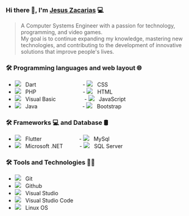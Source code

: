 ### Hi there 👋, I'm [Jesus Zacarias](https://jesuszacarias.github.io/YisusWeb/) :computer:
> A Computer Systems Engineer with a passion for technology, programming, and video games.
> <br> My goal is to continue expanding my knowledge, mastering new technologies, and contributing to the development of innovative solutions that improve people's lives.
<h3>🛠 Programming languages and web layout 🌐</h3>

- ![](https://img.icons8.com/color/24/dart.png) &nbsp; Dart &nbsp; &nbsp; &nbsp; &nbsp; &nbsp; &nbsp; &nbsp; &nbsp; &nbsp; &nbsp; &nbsp; &nbsp; &nbsp; &nbsp; &nbsp; - ![](https://img.icons8.com/color/24/css3.png) &nbsp; CSS
- ![](https://img.icons8.com/external-those-icons-flat-those-icons/24/external-PHP-programming-and-development-those-icons-flat-those-icons.png) &nbsp; PHP &nbsp; &nbsp; &nbsp; &nbsp; &nbsp; &nbsp; &nbsp; &nbsp; &nbsp; &nbsp; &nbsp; &nbsp; &nbsp; &nbsp; &nbsp; - ![](https://img.icons8.com/color/24/html-5--v1.png) &nbsp; HTML
- ![](https://img.icons8.com/external-others-iconmarket/24/external-vb-file-types-others-iconmarket.png) &nbsp; Visual Basic &nbsp; &nbsp; &nbsp; &nbsp; &nbsp; &nbsp; &nbsp; &nbsp; &nbsp;  - ![](https://img.icons8.com/color/24/javascript--v1.png) &nbsp; JavaScript
- ![](https://img.icons8.com/color/24/java-coffee-cup-logo--v1.png) &nbsp; Java &nbsp; &nbsp; &nbsp; &nbsp; &nbsp; &nbsp; &nbsp; &nbsp; &nbsp; &nbsp; &nbsp; &nbsp; &nbsp;  &nbsp; &nbsp;- ![](https://img.icons8.com/color/24/bootstrap--v2.png) &nbsp; Bootstrap
<h3>🛠 Frameworks 💻 and Database 🛢 </h3>

- ![](https://img.icons8.com/color/24/flutter.png) &nbsp; Flutter &nbsp; &nbsp; &nbsp; &nbsp; &nbsp; &nbsp; &nbsp; &nbsp; &nbsp; &nbsp; &nbsp; &nbsp; - ![](https://img.icons8.com/fluency/24/mysql-logo.png) &nbsp; MySql
- ![](https://img.icons8.com/color/24/net-framework.png) &nbsp; Microsoft .NET  &nbsp; &nbsp; &nbsp; &nbsp; &nbsp; - ![](https://img.icons8.com/color/24/microsoft-sql-server.png) &nbsp; SQL Server






<h3>🛠 Tools and Technologies 👨‍💻</h3>

- ![](https://img.icons8.com/color/24/git.png) &nbsp; Git
- ![](https://img.icons8.com/external-those-icons-flat-those-icons/24/external-GitHub-Logo-social-media-those-icons-flat-those-icons.png) &nbsp; Github
- ![](https://img.icons8.com/color/24/visual-studio--v2.png) &nbsp; Visual Studio
- ![](https://img.icons8.com/fluency/24/visual-studio-code-2019.png) &nbsp; Visual Studio Code
- ![](https://img.icons8.com/external-those-icons-flat-those-icons/24/external-Linux-logos-and-brands-those-icons-flat-those-icons.png) &nbsp; Linux OS



<!--
**JesusZacarias/JesusZacarias** is a ✨ _special_ ✨ repository because its `README.md` (this file) appears on your GitHub profile.

Here are some ideas to get you started:

- 🔭 I’m currently working on ...
- 🌱 I’m currently learning ...
- 👯 I’m looking to collaborate on ...
- 🤔 I’m looking for help with ...
- 💬 Ask me about ...
- 📫 How to reach me: ...
- 😄 Pronouns: ...
- ⚡ Fun fact: ...
-->
